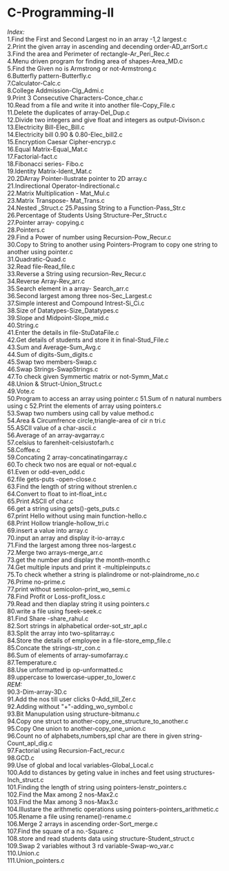 # C-Programming-II

*Index:*<br>
1.Find the First and Second Largest no in an array -1,2 largest.c<br>
2.Print the given array in ascending and decending order-AD_arrSort.c<br>
3.Find the area and Perimeter of rectangle-Ar_Peri_Rec.c<br>
4.Menu driven program for finding area of shapes-Area_MD.c<br>
5.Find the Given no is Armstrong or not-Armstrong.c<br>
6.Butterfly pattern-Butterfly.c<br>
7.Calculator-Calc.c<br>
8.College Addmission-Clg_Admi.c<br>
9.Print 3 Consecutive Characters-Conce_char.c<br>
10.Read from a file and write it into another file-Copy_File.c<br>
11.Delete the duplicates of array-Del_Dup.c<br>
12.Divide two integers and give float and integers as output-Divison.c<br>
13.Electricity Bill-Elec_Bill.c<br>
14.Electricity bill 0.90 & 0.80-Elec_bill2.c<br>
15.Encryption Caesar Cipher-encryp.c<br>
16.Equal Matrix-Equal_Mat.c<br>
17.Factorial-fact.c<br>
18.Fibonacci series- Fibo.c<br>
19.Identity Matrix-Ident_Mat.c<br>
20.2DArray Pointer-Ilustrate pointer to 2D array.c<br>
21.Indirectional Operator-Indirectional.c<br>
22.Matrix Multiplication - Mat_Mul.c<br>
23.Matrix Transpose- Mat_Trans.c<br>
24.Nested _Struct.c
25.Passing String to a Function-Pass_Str.c<br>
26.Percentage of Students Using Structure-Per_Struct.c<br>
27.Pointer array- copying.c<br>
28.Pointers.c<br>
29.Find a Power of number using Recursion-Pow_Recur.c<br>
30.Copy to String to another using Pointers-Program to copy one string to another using pointer.c<br>
31.Quadratic-Quad.c<br>
32.Read file-Read_file.c<br>
33.Reverse a String using recursion-Rev_Recur.c<br>
34.Reverse Array-Rev_arr.c<br>
35.Search element in a array- Search_arr.c<br>
36.Second largest among three nos-Sec_Largest.c<br>
37.Simple interest and Compound Intrest-Si_Ci.c<br>
38.Size of Datatypes-Size_Datatypes.c<br>
39.Slope and Midpoint-Slope_mid.c<br>
40.String.c<br>
41.Enter the details in file-StuDataFile.c<br>
42.Get details of students and store it in final-Stud_File.c<br>
43.Sum and Average-Sum_Avg.c<br>
44.Sum of digits-Sum_digits.c<br>
45.Swap two members-Swap.c<br>
46.Swap Strings-SwapStrings.c<br>
47.To check given Symmertic matrix or not-Symm_Mat.c<br>
48.Union & Struct-Union_Struct.c<br>
49.Vote.c<br>
50.Program to access an array using pointer.c
51.Sum of n natural numbers using c
52.Print the elements of array using pointers.c<br>
53.Swap two numbers using call by value method.c<br>
54.Area & Circumfrence circle,triangle-area of cir n tri.c<br>
55.ASCII value of a char-ascii.c<br>
56.Average of an array-avgarray.c<br>
57.celsius to farenheit-celsiustofarh.c<br>
58.Coffee.c<br>
59.Concating 2 array-concatinatingarray.c<br>
60.To check two nos are equal or not-equal.c<br>
61.Even or odd-even_odd.c<br>
62.file gets-puts -open-close.c<br>
63.Find the length of string without strenlen.c<br>
64.Convert to float to int-float_int.c<br>
65.Print ASCII of char.c<br>
66.get a string using gets()-gets_puts.c<br>
67.print Hello without using main function-hello.c<br>
68.Print Hollow triangle-hollow_tri.c<br>
69.insert a value into array.c<br>
70.input an array and display it-io-array.c<br>
71.Find the largest among three nos-largest.c<br>
72.Merge two arrays-merge_arr.c<br>
73.get the number and display the month-month.c<br>
74.Get multiple inputs and print it -multipleinputs.c<br>
75.To check whether a string is plalindrome or not-plaindrome_no.c<br>
76.Prime no-prime.c<br>
77.print without semicolon-print_wo_semi.c<br>
78.Find Profit or Loss-profit_loss.c<br>
79.Read and then diaplay string it using pointers.c<br>
80.write a file using fseek-seek.c<br>
81.Find Share -share_rahul.c<br>
82.Sort strings in alphabetical order-sot_str_apl.c<br>
83.Split the array into two-splitarray.c<br>
84.Store the details of employee in a file-store_emp_file.c<br>
85.Concate the strings-str_con.c<br>
86.Sum of elements of array-sumofarray.c<br>
87.Temperature.c<br>
88.Use unformatted ip op-unformatted.c<br>
89.uppercase to lowercase-upper_to_lower.c<br>
*REM:*<br>
90.3-Dim-array-3D.c<br>
91.Add the nos till user clicks 0-Add_till_Zer.c<br>
92.Adding without "+"-adding_wo_symbol.c<br>
93.Bit Manupulation using structure-bitmanu.c<br>
94.Copy one struct to another-copy_one_structure_to_another.c<br>
95.Copy One union to another-copy_one_union.c<br>
96.Count no of alphabets,numbers,spl char are there in given string-Count_apl_dig.c<br>
97.Factorial using Recursion-Fact_recur.c<br>
98.GCD.c<br>
99.Use of global and local variables-Global_Local.c<br>
100.Add to distances by geting value in inches and feet using structures-Inch_struct.c<br>
101.Finding the length of string using pointers-lenstr_pointers.c<br>
102.Find the Max among 2 nos-Max2.c<br>
103.Find the Max among 3 nos-Max3.c<br>
104.Illustare the arithmetic operations using pointers-pointers_arithmetic.c<br>
105.Rename a file using rename()-rename.c<br>
106.Merge 2 arrays in ascending order-Sort_merge.c<br>
107.Find the square of a no.-Square.c<br>
108.store and read students data using structure-Student_struct.c<br>
109.Swap 2 variables without 3 rd variable-Swap-wo_var.c<br>
110.Union.c<br>
111.Union_pointers.c<br>
